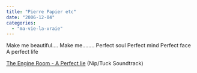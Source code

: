 ```yaml
---
title: "Pierre Papier etc"
date: "2006-12-04"
categories: 
  - "ma-vie-la-vraie"
---
```


Make me beautiful.... Make me........ Perfect soul Perfect mind Perfect face A perfect life

[The Engine Room - A Perfect lie](http://www.youtube.com/watch?v=30CjjcXuN9o) (Nip/Tuck Soundtrack)
